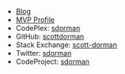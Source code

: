 - [Blog](http://www.geekswithblogs.net/sdorman/)
- [MVP Profile](https://mvp.microsoft.com/en-us/mvp/Scott%20Dorman-4014220)
- CodePlex: [sdorman](https://www.codeplex.com/site/users/view/sdorman)
- GitHub: [scottdorman](https://github.com/scottdorman)
- Stack Exchange: [scott-dorman](http://stackexchange.com/users/1175/scott-dorman)
- Twitter: [sdorman](https://twitter.com/sdorman)
- CodeProject: [sdorman](http://www.codeproject.com/Members/sdorman)

